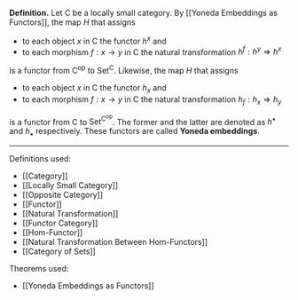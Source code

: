**Definition.** Let $\mathsf{C}$ be a locally small category. By [[Yoneda Embeddings as Functors]], the map $H$ that assigns
- to each object $x$ in $\mathsf{C}$ the functor $h^x$ and
- to each morphism $f:x\to y$ in $\mathsf{C}$ the natural transformation $h^f:h^y\Rightarrow h^x$

is a functor from $\mathsf{C}^\text{op}$ to $\mathsf{Set}^\mathsf{C}$. Likewise, the map $H$ that assigns
- to each object $x$ in $\mathsf{C}$ the functor $h_{x}$ and
- to each morphism $f:x\to y$ in $\mathsf{C}$ the natural transformation $h_{f}:h_{x}\Rightarrow h_{y}$

is a functor from $\mathsf{C}$ to $\mathsf{Set}^{\mathsf{C}^\text{op}}$. The former and the latter are denoted as $h^\bullet$ and $h_{\bullet}$ respectively. These functors are called **Yoneda embeddings**.
***
Definitions used:
- [[Category]]
- [[Locally Small Category]]
- [[Opposite Category]]
- [[Functor]]
- [[Natural Transformation]]
- [[Functor Category]]
- [[Hom-Functor]]
- [[Natural Transformation Between Hom-Functors]]
- [[Category of Sets]]

Theorems used:
- [[Yoneda Embeddings as Functors]]